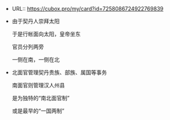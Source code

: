 - URL:: https://cubox.pro/my/card?id=7258086724922769839
- 由于契丹人崇拜太阳
  
  于是行帐面向太阳，皇帝坐东
  
  官员分列两旁
  
  一侧在南，一侧在北
- 北面官管理契丹贵族、部族、属国等事务
  
  南面官则管理汉人州县
  
  是为独特的“南北面官制”
  
  或是最早的“一国两制”
